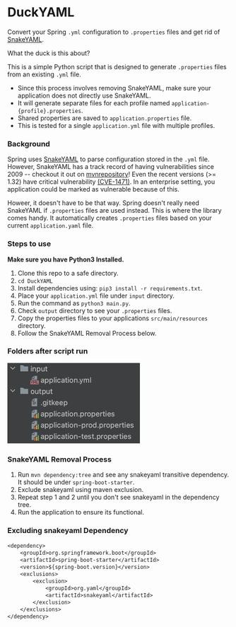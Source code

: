 # DuckYAML

Convert your Spring `.yml` configuration to `.properties` files and get rid of [SnakeYAML](https://bitbucket.org/snakeyaml/snakeyaml).

What the duck is this about?

This is a simple Python script that is designed to generate `.properties` files from an existing `.yml` file.
- Since this process involves removing SnakeYAML, make sure your application does not directly use SnakeYAML.
- It will generate separate files for each profile named `application-{profile}.properties`.
- Shared properties are saved to `application.properties` file.
- This is tested for a single `application.yml` file with multiple profiles.

### Background

Spring uses [SnakeYAML](https://bitbucket.org/snakeyaml/snakeyaml) to parse configuration stored in the `.yml` file.
However, SnakeYAML has a track record of having vulnerabilities since 2009 -- checkout it out
on [mvnrepository](https://mvnrepository.com/artifact/org.yaml/snakeyaml)!
Even the recent versions (>= 1.32) have critical vulnerability [(CVE-1471)](https://bitbucket.org/snakeyaml/snakeyaml/issues/561/cve-2022-1471-vulnerability-in). In an enterprise setting, you application could be marked as vulnerable because of this.

Howeer, it doesn't have to be that way. Spring doesn't really need SnakeYAML if `.properties` files are used instead.
This is where the library comes handy.
It automatically creates `.properties` files based on your current `application.yaml` file.

### Steps to use

**Make sure you have Python3 Installed.**

1. Clone this repo to a safe directory.
2. `cd DuckYAML`
3. Install dependencies using: `pip3 install -r requirements.txt`.
4. Place your `application.yml` file under `input` directory.
5. Run the command as `python3 main.py`.
6. Check `output` directory to see your `.properties` files.
7. Copy the properties files to your applications `src/main/resources` directory.
8. Follow the SnakeYAML Removal Process below.

### Folders after script run

<img src="images/folder.png" width="300">

### SnakeYAML Removal Process

1. Run `mvn dependency:tree` and see any snakeyaml transitive dependency. It should be under `spring-boot-starter`.
2. Exclude snakeyaml using maven exclusion.
3. Repeat step 1 and 2 until you don't see snakeyaml in the dependency tree.
4. Run the application to ensure its functional.

### Excluding snakeyaml Dependency

```commandline
<dependency>
    <groupId>org.springframework.boot</groupId>
    <artifactId>spring-boot-starter</artifactId>
    <version>${spring-boot.version}</version>
    <exclusions>
        <exclusion>
            <groupId>org.yaml</groupId>
            <artifactId>snakeyaml</artifactId>
        </exclusion>
    </exclusions>
</dependency>
```
